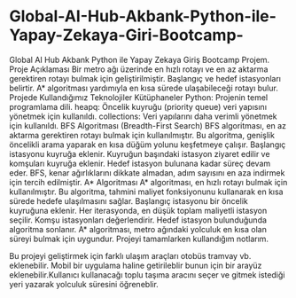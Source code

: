 # Global-AI-Hub-Akbank-Python-ile-Yapay-Zekaya-Giri-Bootcamp-
Global AI Hub Akbank Python ile Yapay Zekaya Giriş Bootcamp Projem.
Proje Açıklaması 
Bir metro ağı üzerinde en hızlı rotayı ve en az aktarma gerektiren rotayı bulmak için geliştirilmiştir. Başlangıç ve hedef istasyonları belirtir.
A* algoritması yardımıyla en kısa sürede ulaşabileceği rotayı bulur. 
Projede Kullandığımız Teknolojiler Kütüphaneler 
Python: Projenin temel programlama dili. 
heapq: Öncelik kuyruğu (priority queue) veri yapısını yönetmek için kullanıldı. 
collections: Veri yapılarını daha verimli yönetmek için kullanıldı. 
BFS Algoritması (Breadth-First Search) 
BFS algoritması, en az aktarma gerektiren rotayı bulmak için kullanılmıştır. 
Bu algoritma, genişlik öncelikli arama yaparak en kısa düğüm yolunu keşfetmeye çalışır. 
Başlangıç istasyonu kuyruğa eklenir. 
Kuyruğun başındaki istasyon ziyaret edilir ve komşuları kuyruğa eklenir. 
Hedef istasyon bulunana kadar süreç devam eder. 
BFS, kenar ağırlıklarını dikkate almadan, adım sayısını en aza indirmek için tercih edilmiştir. 
A* Algoritması 
A* algoritması, en hızlı rotayı bulmak için kullanılmıştır. Bu algoritma, tahmini maliyet fonksiyonunu kullanarak en kısa sürede hedefe ulaşılmasını sağlar. Başlangıç istasyonu bir öncelik kuyruğuna eklenir. Her iterasyonda, en düşük toplam maliyetli istasyon seçilir. Komşu istasyonları değerlendirir. Hedef istasyon bulunduğunda algoritma sonlanır. A* algoritması, metro ağındaki yolculuk en kısa olan süreyi bulmak için uygundur. Projeyi tamamlarken kullandığım notlarım.

Bu projeyi geliştirmek için farklı ulaşım araçları otobüs tramvay vb. eklenebilir. Mobil bir uygulama haline getirileblir bunun için bir arayüz eklenebilir.Kullanıcı kullanacağı toplu taşıma aracını seçer ve gitmek istediği yeri yazarak yolculuk süresini öğreneblir.
